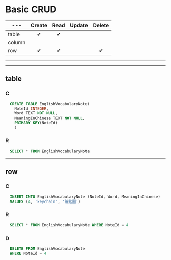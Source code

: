 # Basic CRUD


---|Create|Read|Update|Delete|
---|:---:|:---:|:---:|:---:|
table |✔ |✔   |     |     |
column|  |     |     |     |
row   |✔ |✔   |     |✔   |


---
---

## table

### C


```sql
  CREATE TABLE EnglishVocabularyNote(
	NoteId INTEGER,
	Word TEXT NOT NULL,
	MeaningInChinese TEXT NOT NULL,
	PRIMARY KEY(NoteId)
    )
```


### R


```sql
  SELECT * FROM EnglishVocabularyNote
```  


---

## row   

### C


```sql
  INSERT INTO EnglishVocabularyNote (NoteId, Word, MeaningInChinese)
  VALUES (4, 'keychain', '鑰匙圈')
```


### R


```sql
  SELECT * FROM EnglishVocabularyNote WHERE NoteId = 4
```


### D

```sql
  DELETE FROM EnglishVocabularyNote
  WHERE NoteId = 4
```
